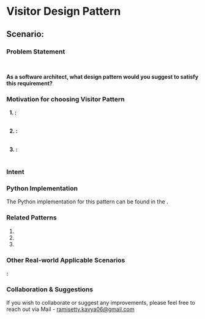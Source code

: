 # Visitor Design Pattern

## Scenario: 

### Problem Statement
<br>

**As a software architect, what design pattern would you suggest to satisfy this requirement?**

### Motivation for choosing Visitor Pattern

&nbsp; **1. :** <br>
 <br>

&nbsp; **2. :**  <br>
 <br>

&nbsp; **3. :** <br>
<br>

### Intent


### Python Implementation
The Python implementation for this pattern can be found in the []().

### Related Patterns
1. <br>
2. <br>
3. <br>

### Other Real-world Applicable Scenarios

**:**  <br>

### Collaboration & Suggestions 
If you wish to collaborate or suggest any improvements, please feel free to reach out via Mail - ramisetty.kavya06@gmail.com
